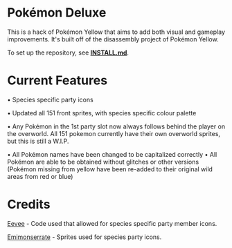 # Pokémon Deluxe

This is a hack of Pokémon Yellow that aims to add both visual and gameplay improvements. It's built off of the disassembly project of Pokémon Yellow.

To set up the repository, see [**INSTALL.md**](INSTALL.md).

# Current Features

• Species specific party icons

• Updated all 151 front sprites, with species specific colour palette

• Any Pokémon in the 1st party slot now always follows behind the player on the overworld. All 151 pokemon currently have their own overworld sprites, but this is still a W.I.P.

• All Pokémon names have been changed to be capitalized correctly
• All Pokémon are able to be obtained without glitches or other versions (Pokémon missing from yellow have been re-added to their original wild areas from red or blue)

# Credits

[Eevee](https://twitter.com/eevee) - Code used that allowed for species specific party member icons.

[Emimonserrate](https://twitter.com/emimonserrate) - Sprites used for species party icons.
